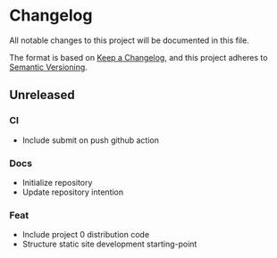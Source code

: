 # Changelog
All notable changes to this project will be documented in this file.

The format is based on [Keep a Changelog](https://keepachangelog.com/en/1.0.0/),
and this project adheres to [Semantic Versioning](https://semver.org/spec/v2.0.0.html).

## Unreleased
### CI
- Include submit on push github action

### Docs
- Initialize repository
- Update repository intention

### Feat
- Include project 0 distribution code
- Structure static site development starting-point
